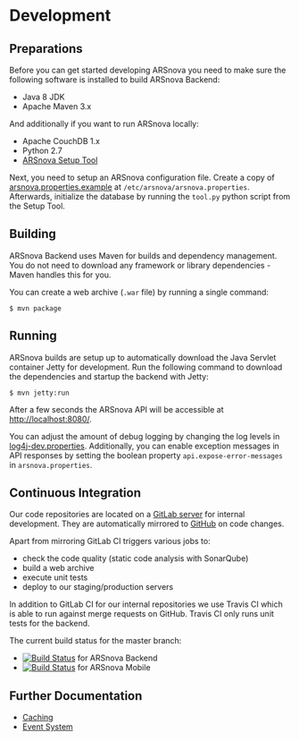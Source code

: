 # Development

## Preparations

Before you can get started developing ARSnova you need to make sure the following software is installed to build ARSnova Backend:

* Java 8 JDK
* Apache Maven 3.x

And additionally if you want to run ARSnova locally:

* Apache CouchDB 1.x
* Python 2.7
* [ARSnova Setup Tool](https://github.com/thm-projects/arsnova-setuptool)

Next, you need to setup an ARSnova configuration file.
Create a copy of [arsnova.properties.example](../../main/resources/arsnova.properties.example) at `/etc/arsnova/arsnova.properties`.
Afterwards, initialize the database by running the `tool.py` python script from the Setup Tool.


## Building

ARSnova Backend uses Maven for builds and dependency management.
You do not need to download any framework or library dependencies - Maven handles this for you.

You can create a web archive (`.war` file) by running a single command:

	$ mvn package


## Running

ARSnova builds are setup up to automatically download the Java Servlet container Jetty for development.
Run the following command to download the dependencies and startup the backend with Jetty:

	$ mvn jetty:run

After a few seconds the ARSnova API will be accessible at <http://localhost:8080/>.

You can adjust the amount of debug logging by changing the log levels in [log4j-dev.properties](src/main/resources/log4j-dev.properties).
Additionally, you can enable exception messages in API responses by setting the boolean property `api.expose-error-messages` in `arsnova.properties`.


## Continuous Integration

Our code repositories are located on a [GitLab server](https://git.thm.de/arsnova) for internal development.
They are automatically mirrored to [GitHub](https://github.com/thm-projects) on code changes.

Apart from mirroring GitLab CI triggers various jobs to:

* check the code quality (static code analysis with SonarQube)
* build a web archive
* execute unit tests
* deploy to our staging/production servers

In addition to GitLab CI for our internal repositories we use Travis CI which is able to run against merge requests on GitHub.
Travis CI only runs unit tests for the backend.

The current build status for the master branch:

* [![Build Status](https://travis-ci.org/thm-projects/arsnova-backend.svg?branch=master)](https://travis-ci.org/thm-projects/arsnova-backend) for ARSnova Backend
* [![Build Status](https://travis-ci.org/thm-projects/arsnova-mobile.svg?branch=master)](https://travis-ci.org/thm-projects/arsnova-mobile) for ARSnova Mobile


## Further Documentation

* [Caching](development/caching.md)
* [Event System](development/event-system.md)
